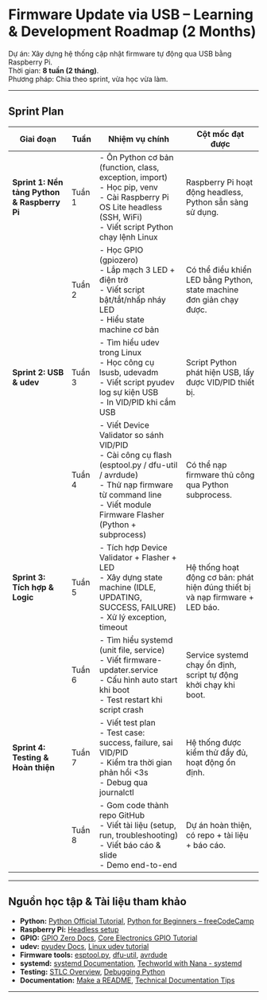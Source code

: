 # Firmware Update via USB – Learning & Development Roadmap (2 Months)

Dự án: Xây dựng hệ thống cập nhật firmware tự động qua USB bằng Raspberry Pi.  
Thời gian: **8 tuần (2 tháng)**.  
Phương pháp: Chia theo sprint, vừa học vừa làm.  

---

## Sprint Plan

| Giai đoạn                 | Tuần  | Nhiệm vụ chính                                                                                          | Cột mốc đạt được                                                                 |
|----------------------------|-------|--------------------------------------------------------------------------------------------------------|----------------------------------------------------------------------------------|
| **Sprint 1: Nền tảng Python & Raspberry Pi** | Tuần 1 | - Ôn Python cơ bản (function, class, exception, import)<br>- Học pip, venv<br>- Cài Raspberry Pi OS Lite headless (SSH, WiFi)<br>- Viết script Python chạy lệnh Linux | Raspberry Pi hoạt động headless, Python sẵn sàng sử dụng. |
|                            | Tuần 2 | - Học GPIO (gpiozero)<br>- Lắp mạch 3 LED + điện trở<br>- Viết script bật/tắt/nhấp nháy LED<br>- Hiểu state machine cơ bản | Có thể điều khiển LED bằng Python, state machine đơn giản chạy được. |
| **Sprint 2: USB & udev**   | Tuần 3 | - Tìm hiểu udev trong Linux<br>- Học công cụ lsusb, udevadm<br>- Viết script pyudev log sự kiện USB<br>- In VID/PID khi cắm USB | Script Python phát hiện USB, lấy được VID/PID thiết bị. |
|                            | Tuần 4 | - Viết Device Validator so sánh VID/PID<br>- Cài công cụ flash (esptool.py / dfu-util / avrdude)<br>- Thử nạp firmware từ command line<br>- Viết module Firmware Flasher (Python + subprocess) | Có thể nạp firmware thủ công qua Python subprocess. |
| **Sprint 3: Tích hợp & Logic** | Tuần 5 | - Tích hợp Device Validator + Flasher + LED<br>- Xây dựng state machine (IDLE, UPDATING, SUCCESS, FAILURE)<br>- Xử lý exception, timeout | Hệ thống hoạt động cơ bản: phát hiện đúng thiết bị và nạp firmware + LED báo. |
|                            | Tuần 6 | - Tìm hiểu systemd (unit file, service)<br>- Viết firmware-updater.service<br>- Cấu hình auto start khi boot<br>- Test restart khi script crash | Service systemd chạy ổn định, script tự động khởi chạy khi boot. |
| **Sprint 4: Testing & Hoàn thiện** | Tuần 7 | - Viết test plan<br>- Test case: success, failure, sai VID/PID<br>- Kiểm tra thời gian phản hồi <3s<br>- Debug qua journalctl | Hệ thống được kiểm thử đầy đủ, hoạt động ổn định. |
|                            | Tuần 8 | - Gom code thành repo GitHub<br>- Viết tài liệu (setup, run, troubleshooting)<br>- Viết báo cáo & slide<br>- Demo end-to-end | Dự án hoàn thiện, có repo + tài liệu + báo cáo. |

---

## Nguồn học tập & Tài liệu tham khảo

- **Python:** [Python Official Tutorial](https://docs.python.org/3/tutorial/), [Python for Beginners – freeCodeCamp](https://www.youtube.com/watch?v=rfscVS0vtbw)  
- **Raspberry Pi:** [Headless setup](https://www.raspberrypi.com/documentation/computers/getting-started.html)  
- **GPIO:** [GPIO Zero Docs](https://gpiozero.readthedocs.io/en/stable/), [Core Electronics GPIO Tutorial](https://www.youtube.com/watch?v=5X1y6IIk0n0)  
- **udev:** [pyudev Docs](https://pyudev.readthedocs.io/en/latest/), [Linux udev tutorial](https://www.youtube.com/watch?v=uuGdAq3WQ8I)  
- **Firmware tools:** [esptool.py](https://github.com/espressif/esptool), [dfu-util](http://dfu-util.sourceforge.net/), [avrdude](https://www.nongnu.org/avrdude/)  
- **systemd:** [systemd Documentation](https://www.freedesktop.org/wiki/Software/systemd/), [Techworld with Nana - systemd](https://www.youtube.com/watch?v=F2K1yLZ8XQw)  
- **Testing:** [STLC Overview](https://www.geeksforgeeks.org/software-testing-life-cycle-stlc/), [Debugging Python](https://www.youtube.com/watch?v=bp2wfX6XEOI)  
- **Documentation:** [Make a README](https://www.makeareadme.com/), [Technical Documentation Tips](https://www.youtube.com/watch?v=3b8vP4CuhHc)  

---
